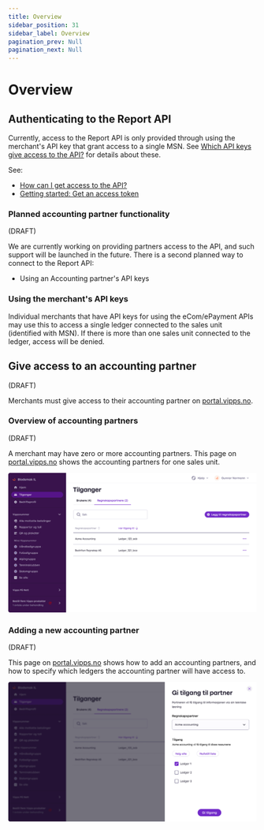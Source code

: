 ```yaml
---
title: Overview
sidebar_position: 31
sidebar_label: Overview
pagination_prev: Null
pagination_next: Null
---
```


# Overview

## Authenticating to the Report API

Currently, access to the Report API is only provided through
using the merchant's API key that grant access to a single MSN.
See
[Which API keys give access to the API?](../vipps-report-api-faq.md#which-api-keys-give-access-to-the-api)
for details about these.

See:

* [How can I get access to the API?](../vipps-report-api-faq.md#how-can-i-get-access-to-the-api)
* [Getting started: Get an access token](https://developer.vippsmobilepay.com/docs/vipps-developers/getting-started#get-an-access-token)

### Planned accounting partner functionality

(DRAFT)

We are currently working on providing partners access to the API,
and such support will be launched in the future.
There is a second planned way to connect to the Report API:

* Using an Accounting partner's API keys

### Using the merchant's API keys

Individual merchants that have API keys
for using the eCom/ePayment APIs may use this to access a single
ledger connected to the sales unit (identified with MSN). If there
is more than one sales unit connected to the ledger, access will be denied.

## Give access to an accounting partner

(DRAFT)

Merchants must give access to their accounting partner on
[portal.vipps.no](https://portal.vipps.no).

### Overview of accounting partners

(DRAFT)

A merchant may have zero or more accounting partners. This page on
[portal.vipps.no](https://portal.vipps.no)
shows the accounting partners for one sales unit.

![Overview over accounting-partners](../images/portal-regnskapspartnere-oversikt.png "Accounting Partners overview")

### Adding a new accounting partner

(DRAFT)

This page on
[portal.vipps.no](https://portal.vipps.no)
shows how to add an accounting partners, and how to specify which ledgers the
accounting partner will have access to.

![Add a new accounting-partner](../images/portal-regnskapspartnere-legg-til.png "Add a new accounting partner")
